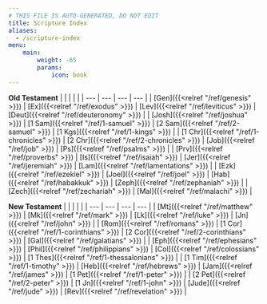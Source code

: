 ```yaml
---
# THIS FILE IS AUTO-GENERATED, DO NOT EDIT
title: Scripture Index
aliases:
  - /scripture-index
menu:
    main:
        weight: -65
        params:
            icon: book
---
```


**Old Testament**
|  |  |  |  |
| --- | --- | --- | --- |
| [Gen]({{<relref "/ref/genesis" >}}) | [Ex]({{<relref "/ref/exodus" >}}) | [Lev]({{<relref "/ref/leviticus" >}}) | [Deut]({{<relref "/ref/deuteronomy" >}}) |
| [Josh]({{<relref "/ref/joshua" >}}) | [1 Sam]({{<relref "/ref/1-samuel" >}}) | [2 Sam]({{<relref "/ref/2-samuel" >}}) | [1 Kgs]({{<relref "/ref/1-kings" >}}) |
| [1 Chr]({{<relref "/ref/1-chronicles" >}}) | [2 Chr]({{<relref "/ref/2-chronicles" >}}) | [Job]({{<relref "/ref/job" >}}) | [Ps]({{<relref "/ref/psalms" >}}) |
| [Prv]({{<relref "/ref/proverbs" >}}) | [Is]({{<relref "/ref/isaiah" >}}) | [Jer]({{<relref "/ref/jeremiah" >}}) | [Lam]({{<relref "/ref/lamentations" >}}) |
| [Ezk]({{<relref "/ref/ezekiel" >}}) | [Joel]({{<relref "/ref/joel" >}}) | [Hab]({{<relref "/ref/habakkuk" >}}) | [Zeph]({{<relref "/ref/zephaniah" >}}) |
| [Zech]({{<relref "/ref/zechariah" >}}) | [Mal]({{<relref "/ref/malachi" >}}) |

**New Testament**
|  |  |  |  |
| --- | --- | --- | --- |
| [Mt]({{<relref "/ref/matthew" >}}) | [Mk]({{<relref "/ref/mark" >}}) | [Lk]({{<relref "/ref/luke" >}}) | [Jn]({{<relref "/ref/john" >}}) |
| [Rom]({{<relref "/ref/romans" >}}) | [1 Cor]({{<relref "/ref/1-corinthians" >}}) | [2 Cor]({{<relref "/ref/2-corinthians" >}}) | [Gal]({{<relref "/ref/galatians" >}}) |
| [Eph]({{<relref "/ref/ephesians" >}}) | [Phil]({{<relref "/ref/philippians" >}}) | [Col]({{<relref "/ref/colossians" >}}) | [1 Thes]({{<relref "/ref/1-thessalonians" >}}) |
| [1 Tim]({{<relref "/ref/1-timothy" >}}) | [Heb]({{<relref "/ref/hebrews" >}}) | [Jam]({{<relref "/ref/james" >}}) | [1 Pet]({{<relref "/ref/1-peter" >}}) |
| [2 Pet]({{<relref "/ref/2-peter" >}}) | [1 Jn]({{<relref "/ref/1-john" >}}) | [Jude]({{<relref "/ref/jude" >}}) | [Rev]({{<relref "/ref/revelation" >}}) |
